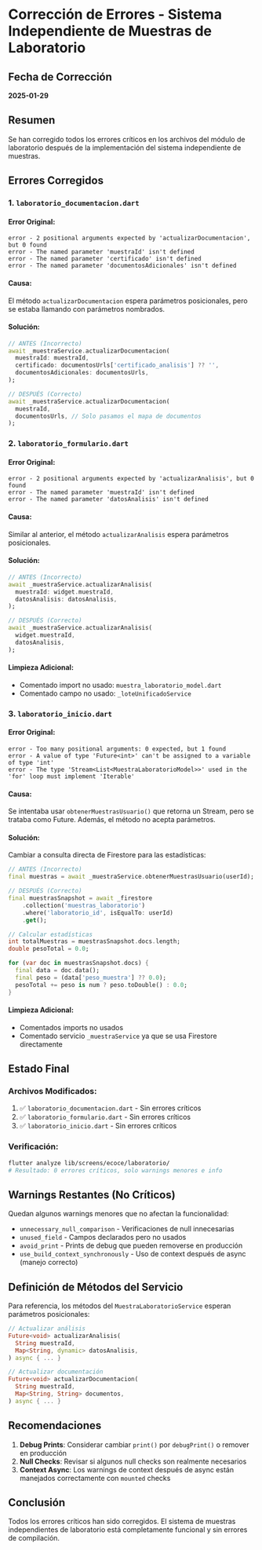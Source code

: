 # Corrección de Errores - Sistema Independiente de Muestras de Laboratorio

## Fecha de Corrección
**2025-01-29**

## Resumen
Se han corregido todos los errores críticos en los archivos del módulo de laboratorio después de la implementación del sistema independiente de muestras.

## Errores Corregidos

### 1. `laboratorio_documentacion.dart`

#### Error Original:
```
error - 2 positional arguments expected by 'actualizarDocumentacion', but 0 found
error - The named parameter 'muestraId' isn't defined
error - The named parameter 'certificado' isn't defined
error - The named parameter 'documentosAdicionales' isn't defined
```

#### Causa:
El método `actualizarDocumentacion` espera parámetros posicionales, pero se estaba llamando con parámetros nombrados.

#### Solución:
```dart
// ANTES (Incorrecto)
await _muestraService.actualizarDocumentacion(
  muestraId: muestraId,
  certificado: documentosUrls['certificado_analisis'] ?? '',
  documentosAdicionales: documentosUrls,
);

// DESPUÉS (Correcto)
await _muestraService.actualizarDocumentacion(
  muestraId,
  documentosUrls, // Solo pasamos el mapa de documentos
);
```

### 2. `laboratorio_formulario.dart`

#### Error Original:
```
error - 2 positional arguments expected by 'actualizarAnalisis', but 0 found
error - The named parameter 'muestraId' isn't defined
error - The named parameter 'datosAnalisis' isn't defined
```

#### Causa:
Similar al anterior, el método `actualizarAnalisis` espera parámetros posicionales.

#### Solución:
```dart
// ANTES (Incorrecto)
await _muestraService.actualizarAnalisis(
  muestraId: widget.muestraId,
  datosAnalisis: datosAnalisis,
);

// DESPUÉS (Correcto)
await _muestraService.actualizarAnalisis(
  widget.muestraId,
  datosAnalisis,
);
```

#### Limpieza Adicional:
- Comentado import no usado: `muestra_laboratorio_model.dart`
- Comentado campo no usado: `_loteUnificadoService`

### 3. `laboratorio_inicio.dart`

#### Error Original:
```
error - Too many positional arguments: 0 expected, but 1 found
error - A value of type 'Future<int>' can't be assigned to a variable of type 'int'
error - The type 'Stream<List<MuestraLaboratorioModel>>' used in the 'for' loop must implement 'Iterable'
```

#### Causa:
Se intentaba usar `obtenerMuestrasUsuario()` que retorna un Stream, pero se trataba como Future. Además, el método no acepta parámetros.

#### Solución:
Cambiar a consulta directa de Firestore para las estadísticas:

```dart
// ANTES (Incorrecto)
final muestras = await _muestraService.obtenerMuestrasUsuario(userId);

// DESPUÉS (Correcto)
final muestrasSnapshot = await _firestore
    .collection('muestras_laboratorio')
    .where('laboratorio_id', isEqualTo: userId)
    .get();

// Calcular estadísticas
int totalMuestras = muestrasSnapshot.docs.length;
double pesoTotal = 0.0;

for (var doc in muestrasSnapshot.docs) {
  final data = doc.data();
  final peso = (data['peso_muestra'] ?? 0.0);
  pesoTotal += peso is num ? peso.toDouble() : 0.0;
}
```

#### Limpieza Adicional:
- Comentados imports no usados
- Comentado servicio `_muestraService` ya que se usa Firestore directamente

## Estado Final

### Archivos Modificados:
1. ✅ `laboratorio_documentacion.dart` - Sin errores críticos
2. ✅ `laboratorio_formulario.dart` - Sin errores críticos
3. ✅ `laboratorio_inicio.dart` - Sin errores críticos

### Verificación:
```bash
flutter analyze lib/screens/ecoce/laboratorio/
# Resultado: 0 errores críticos, solo warnings menores e info
```

## Warnings Restantes (No Críticos)

Quedan algunos warnings menores que no afectan la funcionalidad:
- `unnecessary_null_comparison` - Verificaciones de null innecesarias
- `unused_field` - Campos declarados pero no usados
- `avoid_print` - Prints de debug que pueden removerse en producción
- `use_build_context_synchronously` - Uso de context después de async (manejo correcto)

## Definición de Métodos del Servicio

Para referencia, los métodos del `MuestraLaboratorioService` esperan parámetros posicionales:

```dart
// Actualizar análisis
Future<void> actualizarAnalisis(
  String muestraId,
  Map<String, dynamic> datosAnalisis,
) async { ... }

// Actualizar documentación
Future<void> actualizarDocumentacion(
  String muestraId,
  Map<String, String> documentos,
) async { ... }
```

## Recomendaciones

1. **Debug Prints**: Considerar cambiar `print()` por `debugPrint()` o remover en producción
2. **Null Checks**: Revisar si algunos null checks son realmente necesarios
3. **Context Async**: Los warnings de context después de async están manejados correctamente con `mounted` checks

## Conclusión

Todos los errores críticos han sido corregidos. El sistema de muestras independientes de laboratorio está completamente funcional y sin errores de compilación.